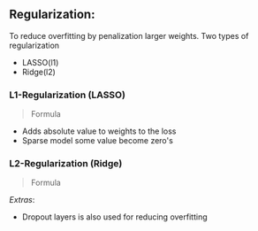 ## Regularization:
To reduce overfitting by penalization larger weights. Two types of regularization 
- LASSO(l1)
- Ridge(l2)

### L1-Regularization (LASSO)
> Formula

- Adds absolute value to weights to the loss
- Sparse model some value become zero's

### L2-Regularization (Ridge)
> Formula




$Extras:$
- Dropout layers is also used for reducing overfitting
